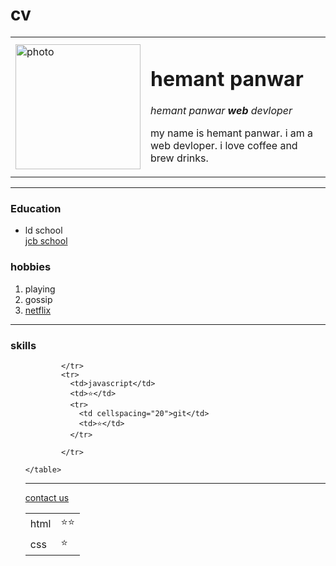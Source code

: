 # cv
<!DOCTYPE html>
<html lang="en" dir="ltr">

<head>
  <meta charset="utf-8">
  <title> hemant's personal site</title>
</head>

<body>
  <table cellspacing="20">
    <tr>
      <td><img src="images/hemant.png" alt=" photo"width="200" height="200"></td>
      <td>  <h1> hemant panwar</h1>
        <P>
          <em>hemant panwar <strong>web </strong> devloper</em>
        </P>
        <p>
          my name is hemant panwar. i am a web devloper. i love coffee and brew drinks.
        </p></td>
    </tr>
  </table>


  <hr>
  <h3> Education</h3>
  <ul>
    <li>
      ld school
    </li
    <li>
    <a href="http://www.thejcbschool.com/contactus">jcb school</a>
    </li>
  </ul>
  <h3> hobbies</h3>
  <ol>
    <Li>playing</li>
    <li>gossip</li>
    <li><a href="https://www.netflix.com/in/">netflix</a></li>

  </ol>
  <hr>
  <h3>skills</h3>
  <ol>
<table cellspacing="10">
            <tr >
              <td>html</td>
              <td>⭐⭐</td>
              <tr>
                <td >css</td>
                <td>⭐</td>
              </tr>

            </tr>
            <tr>
              <td>javascript</td>
              <td>⭐</td>
              <tr>
                <td cellspacing="20">git</td>
                <td>⭐</td>
              </tr>

            </tr>

    </table>

  </ol>
  <hr
   <p>
    <a href="contact.html">contact us</a>
  </p>
</body>


</html>
